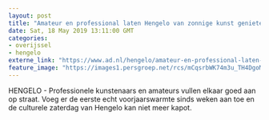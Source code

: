 ```yaml
---
layout: post
title: "Amateur en professional laten Hengelo van zonnige kunst genieten"
date: Sat, 18 May 2019 13:11:00 GMT
categories: 
- overijssel 
- hengelo 
externe_link: "https://www.ad.nl/hengelo/amateur-en-professional-laten-hengelo-van-zonnige-kunst-genieten~a59bcb52/"
feature_image: "https://images1.persgroep.net/rcs/mCqsrbWK74m3u_TH4DgoMsMF6lU/diocontent/148677878/_fitwidth/400/?appId=21791a8992982cd8da851550a453bd7f&quality=0.7"
---
```


HENGELO - Professionele kunstenaars en amateurs vullen elkaar goed aan op straat. Voeg er de eerste echt voorjaarswarmte sinds weken aan toe en de culturele zaterdag van Hengelo kan niet meer kapot.
